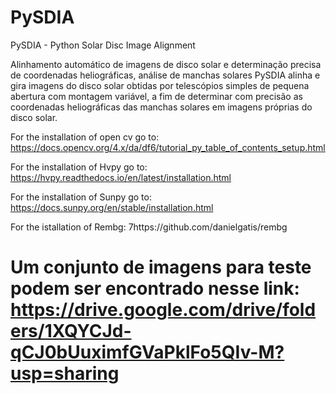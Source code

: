 # PySDIA
PySDIA - Python Solar Disc Image Alignment

Alinhamento automático de imagens de disco solar e determinação precisa de coordenadas heliográficas, análise de manchas solares
PySDIA alinha e gira imagens do disco solar obtidas por telescópios simples de pequena abertura com montagem variável, a fim de determinar com precisão as coordenadas heliográficas das manchas solares em imagens próprias do disco solar.

For the installation of open cv go to: https://docs.opencv.org/4.x/da/df6/tutorial_py_table_of_contents_setup.html

For the installation of Hvpy go to: https://hvpy.readthedocs.io/en/latest/installation.html

For the installation of Sunpy go to: https://docs.sunpy.org/en/stable/installation.html

For the istallation of Rembg: 7https://github.com/danielgatis/rembg

# Um conjunto de imagens para teste podem ser encontrado nesse link: https://drive.google.com/drive/folders/1XQYCJd-qCJ0bUuximfGVaPklFo5QIv-M?usp=sharing
